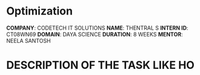 # Optimization
**COMPANY**: CODETECH IT SOLUTIONS
**NAME**: THENTRAL S
**INTERN ID**: CT08WN69
**DOMAIN**: DAYA SCIENCE
**DURATION**: 8 WEEKS
**MENTOR**: NEELA SANTOSH
#  DESCRIPTION OF THE TASK LIKE HO
